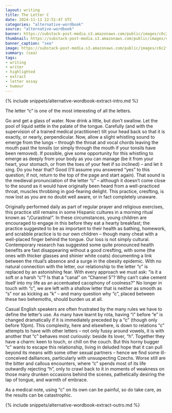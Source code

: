 ```yaml
---
layout: writing
title: The Letter C
date: 2024-11-11 22:51:47 UTC
categories: "alternative-wordbook"
source: "alternative-wordbook"
banner: https://substack-post-media.s3.amazonaws.com/public/images/c6c2f8d6-e8e2-4ddf-8787-54d6ade9b8a4_1024x1024.png
thumbnail: https://substack-post-media.s3.amazonaws.com/public/images/c6c2f8d6-e8e2-4ddf-8787-54d6ade9b8a4_1024x1024.png
banner_caption: "sea" 
image: https://substack-post-media.s3.amazonaws.com/public/images/c6c2f8d6-e8e2-4ddf-8787-54d6ade9b8a4_1024x1024.png
summary: (sea)
tags:
- writing
- writer
- highlighted
- extract
- letter essay
- humour
---
```

{% include snippets/alternative-wordbook-extract-intro.md %}

The letter “c” is one of the most interesting of all the letters.

Go and get a glass of water. Now drink a little, but don’t swallow. Let the pool of liquid settle in the palate of the tongue. Carefully (and with the supervision of a trained medical practitioner) tilt your head back so that it is exactly, or nearly, perpendicular. Now, allow a slight whistling sound to emerge from the lungs – through the throat and vocal chords leaving the mouth past the tonsils (or simply through the mouth if your tonsils have been removed). If possible, give some opportunity for this whistling to emerge as deeply from your body as you can manage (be it from your heart, your stomach, or from the toes of your feet if so inclined) – and let it sing. Do you hear that? Good (I’ll assume you answered “yes” to this question; if not, return to the top of the page and start again). That sound is the medieval pronunciation of the letter “c” – although it doesn’t come close to the sound as it would have originally been heard from a well-practiced throat, muscles throbbing in god-fearing delight. This practice, cresfting, is now lost as you are no doubt well aware, or in fact completely unaware.

Originally performed daily as part of regular prayer and religious exercises, this practice still remains in some Hispanic cultures in a morning ritual known as “¡Curastina!”. In these circumstances, young children are encouraged to engage in this before they eat a hearty breakfast; the practice suggested to be as important to their health as bathing, homework, and scrabble practice is to our own children – though many cheat with a well-placed finger behind the tongue. Our loss is not simply cultural. Contemporary research has suggested some quite pronounced health benefits are fast disappearing without a good cresfting, with some (the ones with thicker glasses and shinier white coats) documenting a link between the ritual’s absence and a surge in the obesity epidemic. With no natural connection with the letter, our relationship to the letter “c” is replaced by an astonishing fear. With every approach we must ask: “is it a soft or a harsh “c”? Is that a “canal” on “Channel 5”? Why can’t cake cement itself into my life as an accentuated cacophony of coolness?” No longer in touch with “c”, we are left with a shallow letter that is neither as smooth as “s” nor as kicking as “k” – and many question why “c”, placed between these two behemoths, should burden us at all.

Casual English speakers are often frustrated by the many rules we have to define the letter’s use. As many have learnt by rota, having “i” before “e” is changed dramatically if it is immediately preceded by a “c” (though only before 10pm). This complexity, here and elsewhere, is down to relations “c” attempts to have with other letters – not only fussy around vowels, it is with another that “c” behaves most curiously: beside its lover, “h”. Together they have a charm: keen to touch, or chill on the couch. But this horny bugger “c” wants to escape this relationship, living in deluded hope that it can pull beyond its means with some other sexual partners – hence we find some ill-conceived dalliances, particularly with unsuspecting Czechs. Worse still are the bitter and callous encounters, where “c” spends most of its life outwardly rejecting “h”, only to crawl back to it in moments of weakness on those many drunken occasions behind the scenes, pathetically desiring the lap of tongue, and warmth of embrace.

As a medical note, using “c” on its own can be painful, so do take care, as the results can be catastrophic.

{% include snippets/alternative-wordbook-extract-outro.md %}